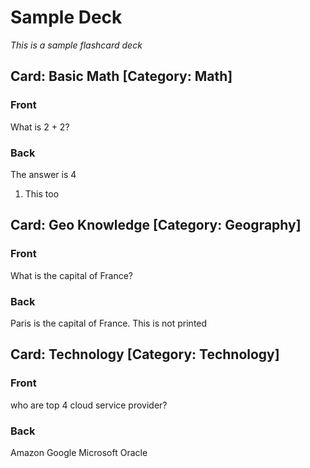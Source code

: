 # Sample Deck
_This is a sample flashcard deck_

## Card: Basic Math [Category: Math]

### Front

What is 2 + 2?

### Back

The answer is 4
1. This too

## Card: Geo Knowledge [Category: Geography]

### Front

What is the capital of France?

### Back 

Paris is the capital of France.
This is not printed

## Card: Technology [Category: Technology]

### Front

who are top 4 cloud service provider?

### Back 

Amazon
Google
Microsoft
Oracle